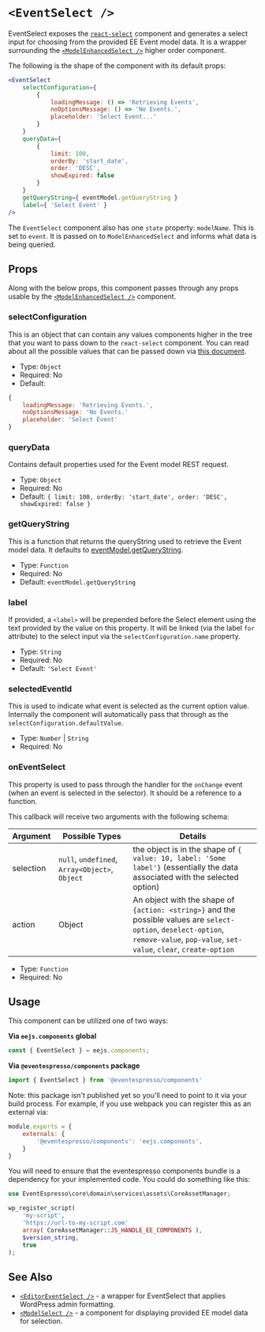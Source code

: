 # `<EventSelect />`

EventSelect exposes the [`react-select`](https://deploy-preview-2289--react-select.netlify.com/home) component and generates a select input for choosing from the provided EE Event model data. It is a wrapper surrounding the [`<ModelEnhancedSelect />`](model-select.md) higher order component.

The following is the shape of the component with its default props:

```jsx
<EventSelect
    selectConfiguration={
        {
            loadingMessage: () => 'Retrieving Events',
            noOptionsMessage: () => 'No Events.',
            placeholder: 'Select Event...'
        }
    }
    queryData={
        {
            limit: 100,
            orderBy: 'start_date',
            order: 'DESC',
            showExpired: false
        }
    }
    getQueryString={ eventModel.getQueryString }
    label={ 'Select Event' }
/>
```

The `EventSelect` component also has one `state` property: `modelName`.  This is set to `event`.  It is passed on to `ModelEnhancedSelect` and informs what data is being queried.

## Props

Along with the below props, this component passes through any props usable by the [`<ModelEnhancedSelect />`](model-select.md) component.

### selectConfiguration

This is an object that can contain any values components higher in the tree that you want to pass down to the `react-select` component.  You can read about all the possible values that can be passed down via [this document](https://deploy-preview-2289--react-select.netlify.com/props).

- Type: `Object`
- Required: No
- Default:
```js
{
    loadingMessage: 'Retrieving Events.',
    noOptionsMessage: 'No Events.'
    placeholder: 'Select Event'
}
```

### queryData

Contains default properties used for the Event model REST request.

- Type: `Object`
- Required: No
- Default: `{ limit: 100, orderBy: 'start_date', order: 'DESC', showExpired: false }`

### getQueryString

This is a function that returns the queryString used to retrieve the Event model data. It defaults to [eventModel.getQueryString](../../../../../assets/src/data/model/event/index.js).

- Type: `Function`
- Required: No
- Default: `eventModel.getQueryString`

### label

If provided, a `<label>` will be prepended before the Select element using the text provided by the value on this property.  It will be linked (via the label `for` attribute) to the select input via the `selectConfiguration.name` property.

- Type: `String`
- Required: No
- Default: `'Select Event'`

### selectedEventId

This is used to indicate what event is selected as the current option value.  Internally the component will automatically pass that through as the `selectConfiguration.defaultValue`.

- Type: `Number` | `String`
- Required: No

### onEventSelect

This property is used to pass through the handler for the `onChange` event (when an event is selected in the selector).  It should be a reference to a function.

This callback will receive two arguments with the following schema:

| Argument | Possible Types | Details |
| -------- | --------------- | ------- |
| selection | `null`, `undefined`, `Array<Object>`, `Object` | the object is in the shape of `{ value: 10, label: 'Some label'}` (essentially the data associated with the selected option) |
| action | Object | An object with the shape of `{action: <string>}` and the possible values are `select-option`, `deselect-option`, `remove-value`, `pop-value`, `set-value`, `clear`, `create-option` |


- Type: `Function`
- Required: No

## Usage

This component can be utilized one of two ways:

**Via `eejs.components` global**

```js
const { EventSelect } = eejs.components;
```

**Via `@eventespresso/components` package**

```js
import { EventSelect } from '@eventespresso/components'
```

Note: this package isn't published yet so you'll need to point to it via your build process. For example, if you use webpack you can register this as an external via:

```js
module.exports = {
    externals: {
        '@eventespresso/components': 'eejs.components',
    }
}
```

You will need to ensure that the eventespresso components bundle is a dependency for your implemented code.  You could do something like this:

```php
use EventEspresso\core\domain\services\assets\CoreAssetManager;

wp_register_script(
    'my-script',
    'https://url-to-my-script.com'
    array( CoreAssetManager::JS_HANDLE_EE_COMPONENTS ),
    $version_string,
    true
);
```


## See Also

- [`<EditorEventSelect />`](editor-event-select.md) - a wrapper for EventSelect that applies WordPress admin formatting.
- [`<ModelSelect />`](model-select.md) - a component for displaying provided EE model data for selection.
